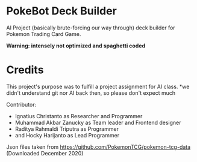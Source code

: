 # PokeBot Deck Builder
AI Project (basically brute-forcing our way through) deck builder for Pokemon Trading Card Game.

**Warning: intensely not optimized and spaghetti coded**


# Credits

This project's purpose was to fulfill a project assignment for AI class.
*we didn't understand git nor AI back then, so please don't expect much


Contributor:
- Ignatius Christanto as Researcher and Programmer
- Muhammad Akbar Zanucky as Team leader and Frontend designer
- Raditya Rahmaldi Triputra as Programmer
- and Hocky Harijanto as Lead Programmer


Json files taken from https://github.com/PokemonTCG/pokemon-tcg-data (Downloaded December 2020)
